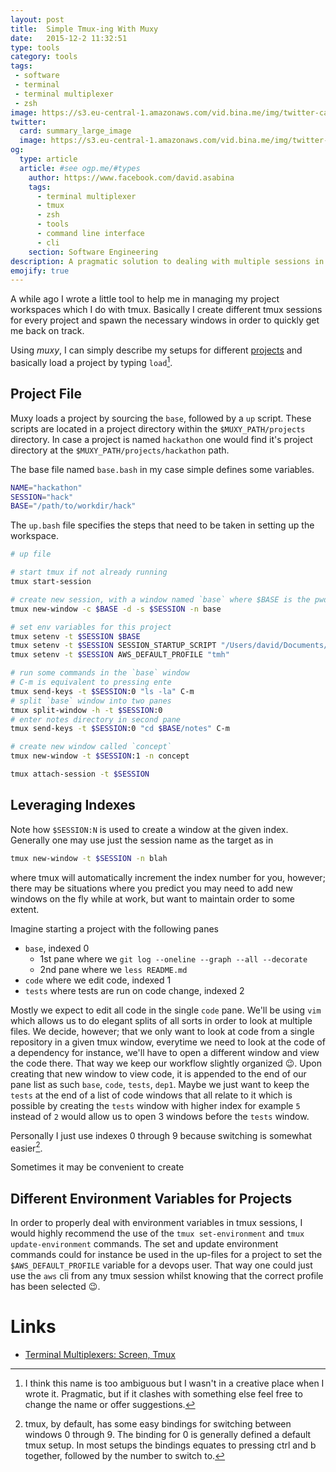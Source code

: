```yaml
---
layout: post
title:  Simple Tmux-ing With Muxy
date:   2015-12-2 11:32:51
type: tools
category: tools
tags:
 - software
 - terminal
 - terminal multiplexer
 - zsh
image: https://s3.eu-central-1.amazonaws.com/vid.bina.me/img/twitter-cards/es6const_thumb.png
twitter:
  card: summary_large_image
  image: https://s3.eu-central-1.amazonaws.com/vid.bina.me/img/twitter-cards/es6const1.png
og:
  type: article
  article: #see ogp.me/#types
    author: https://www.facebook.com/david.asabina
    tags:
      - terminal multiplexer
      - tmux
      - zsh
      - tools
      - command line interface
      - cli
    section: Software Engineering
description: A pragmatic solution to dealing with multiple sessions in tmux
emojify: true
---
```


A while ago I wrote a little tool to help me in managing my project workspaces
which I do with tmux. Basically I create different tmux sessions for every
project and spawn the necessary windows in order to quickly get me back on
track.

<div class="element">
  <div class="github-card" data-github="vidbina/muxy" data-width="400" data-height="153" data-theme="default"></div>
  <script src="//cdn.jsdelivr.net/github-cards/latest/widget.js"></script>
</div>

Using <em>muxy</em>, I can simply describe my setups for different
[projects](https://github.com/vidbina/muxy-projects) and basically load a
project by typing `load`[^load].

[^load]: I think this name is too ambiguous but I wasn't in a creative place when I wrote it. Pragmatic, but if it clashes with something else feel free to change the name or offer suggestions.

## Project File

Muxy loads a project by sourcing the `base`, followed by a `up` script. These
scripts are located in a project directory within the `$MUXY_PATH/projects`
directory. In case a project is named `hackathon` one would find it's project
directory at the `$MUXY_PATH/projects/hackathon` path.

The base file named `base.bash` in my case simple defines some variables.

```bash
NAME="hackathon"
SESSION="hack"
BASE="/path/to/workdir/hack"
```

The `up.bash` file specifies the steps that need to be taken in setting up the
workspace.

```bash
# up file

# start tmux if not already running
tmux start-session

# create new session, with a window named `base` where $BASE is the pwd
tmux new-window -c $BASE -d -s $SESSION -n base

# set env variables for this project
tmux setenv -t $SESSION $BASE
tmux setenv -t $SESSION SESSION_STARTUP_SCRIPT "/Users/david/Documents/Development/TMH/startup.zsh"
tmux setenv -t $SESSION AWS_DEFAULT_PROFILE "tmh"

# run some commands in the `base` window
# C-m is equivalent to pressing ente
tmux send-keys -t $SESSION:0 "ls -la" C-m
# split `base` window into two panes
tmux split-window -h -t $SESSION:0
# enter notes directory in second pane
tmux send-keys -t $SESSION:0 "cd $BASE/notes" C-m

# create new window called `concept`
tmux new-window -t $SESSION:1 -n concept

tmux attach-session -t $SESSION
```

## Leveraging Indexes

Note how `$SESSION:N` is used to create a window at the given index.
Generally one may use just the session name as the target as in

```bash
tmux new-window -t $SESSION -n blah
```

where tmux will automatically increment the index number for you, however;
there may be situations where you predict you may need to add new windows
on the fly while at work, but want to maintain order to some extent.

Imagine starting a project with the following panes

 - `base`, indexed 0
   - 1st pane where we `git log --oneline --graph --all --decorate`
   - 2nd pane where we `less README.md`
 - `code` where we edit code, indexed 1
 - `tests` where tests are run on code change, indexed 2

Mostly we expect to edit all code in the single `code` pane. We'll be using
`vim` which allows us to do elegant splits of all sorts in order to look at
multiple files. We decide, however; that we only want to look at code from
a single repository in a given tmux window, everytime we need to look at the
code of a dependency for instance, we'll have to open a different window and
view the code there. That way we keep our workflow slightly organized :wink:.
Upon creating that new window to view code, it is appended to the end of our
pane list as such `base`, `code`, `tests`, `dep1`. Maybe we just want to keep
the `tests` at the end of a list of code windows that all relate to it which is
possible by creating the `tests` window with higher index for example `5`
instead of `2` would allow us to open 3 windows before the `tests` window.

<!-- TODO: DEMO -->

Personally I just use indexes 0 through 9 because switching is somewhat
easier[^switch].

[^switch]: tmux, by default, has some easy bindings for switching between windows 0 through 9. The binding for 0 is generally defined a default tmux setup. In most setups the bindings equates to pressing ctrl and b together, followed by the number to switch to.

Sometimes it may be convenient to create

## Different Environment Variables for Projects

In order to properly deal with environment variables in tmux sessions, I would
highly recommend the use of the `tmux set-environment` and
`tmux update-environment` commands. The set and update environment commands
could for instance be used in the up-files for a project to set the
`$AWS_DEFAULT_PROFILE` variable for a devops user. That way one could just use
the `aws` cli from any tmux session whilst knowing that the correct profile has
been selected :wink:.

# Links

 - [Terminal Multiplexers: Screen, Tmux](http://hyperpolyglot.org/multiplexers)

